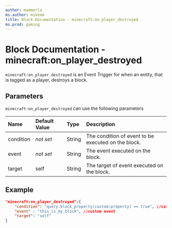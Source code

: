```yaml
---
author: mammerla
ms.author: mikeam
title: Block Documentation - minecraft:on_player_destroyed
ms.prod: gaming
---
```


# Block Documentation - minecraft:on_player_destroyed

`minecraft:on_player_destroyed` is an Event Trigger for when an entity, that is tagged as a player, destroys a block.

## Parameters

`minecraft:on_player_destroyed` can use the following parameters

|Name |Default Value  |Type  |Description  |
|:----------|:----------|:----------|:----------|
|condition|*not set* | String|  The condition of event to be executed on the block. |
|event|*not set* | String|  The event executed on the block. |
| target| self| String| The target of event executed on the block. |

## Example

```json
"minecraft:on_player_destroyed":{
    "condition": "query.block_property(custom:property) == true", //custom condition
    "event" : "this_is_my_block", //custom event
    "target": "self"
}
```
